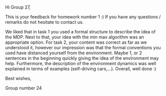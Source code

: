 Hi Group 27,

This is your feedback for homework number 1 :)
If you have any questions / remarks do not hesitate to contact us.

We liked that in task 1 you used a formal structure to describe the idea of the MDP.  Next to that, your idea with the min max algorithm was an appropriate option. For task 2, your content was correct as far as we understood it, however our impression was that the formal conventions you used have distanced yourself from the environment. Maybe 1, or 2 sentences in the beginning quickly giving the idea of the environment may help. Furthermore, the description of the environment dynamics was well explained in terms of examples (self-driving cars,...). Overall, well done :) 

Best wishes,

Group number 24

